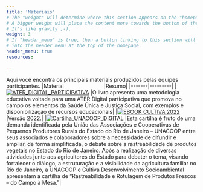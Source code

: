 ```yaml
---
title: 'Materiais'
# The "weight" will determine where this section appears on the "homepage".
# A bigger weight will place the content more towards the bottom of the page.
# It's like gravity ;-).
weight: 3
# If "header_menu" is true, then a button linking to this section will be placed
# into the header menu at the top of the homepage.
header_menu: true
resources:

---
```

Aqui você encontra os principais materiais produzidos pelas equipes participantes.
|Material &nbsp; &nbsp; &nbsp; &nbsp; &nbsp; &nbsp; &nbsp; &nbsp; &nbsp; &nbsp; &nbsp; &nbsp; &nbsp; |Resumo|
|-------|---------|
|[![ATER_DIGITAL_PARTICIPATIVA](images/ATERebook.png)](/docs/ATER_DIGITAL_PARTICIPATIVA_EBOOK.pdf "ATER_DIGITAL_PARTICIPATIVA") |O livro apresenta uma metodologia educativa voltada para uma ATER Digital participativa que promova no campo os elementos da Saúde Única e Justiça Social, com exemplos e disponibilização de recursos educacionais|
|[![EBOOK CULTIVA 2022](images/ebookcultiva.png)](/docs/EBOOK_CULTIVA_2022.pdf "EBOOK CULTIVA 2022") |Versão 2022.|
|[![Cartilha_UNACOOP_DIGITAL](images/unacoopdigital.png)](/docs/Cartilha_UNACOOP_DIGITAL.pdf "Cartilha UNACOOP DIGITAL") |Esta cartilha é fruto de uma demanda identificada pela União das Associações e Cooperativas de Pequenos Produtores Rurais do Estado do Rio de Janeiro – UNACOOP entre seus associados e colaboradores sobre a necessidade de difundir e ampliar, de forma simplificada, o debate sobre a rastreabilidade de produtos vegetais no Estado do Rio de Janeiro. Após a realização de diversas atividades junto aos agricultores do Estado para debater o tema, visando fortalecer o diálogo, a estruturação e a visibilidade da agricultura familiar no Rio de Janeiro, a UNACOOP e Cultiva Desenvolvimento Socioambiental apresentam a cartilha de “Rastreabilidade e Rotulagem de Produtos Frescos – do Campo à Mesa.”|
